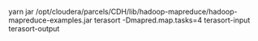 yarn jar /opt/cloudera/parcels/CDH/lib/hadoop-mapreduce/hadoop-mapreduce-examples.jar terasort -Dmapred.map.tasks=4 terasort-input terasort-output